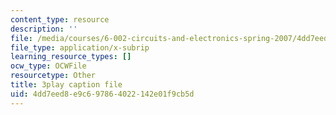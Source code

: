 ```yaml
---
content_type: resource
description: ''
file: /media/courses/6-002-circuits-and-electronics-spring-2007/4dd7eed8e9c697864022142e01f9cb5d_AfQxyVuLeCs.srt
file_type: application/x-subrip
learning_resource_types: []
ocw_type: OCWFile
resourcetype: Other
title: 3play caption file
uid: 4dd7eed8-e9c6-9786-4022-142e01f9cb5d
---
```

